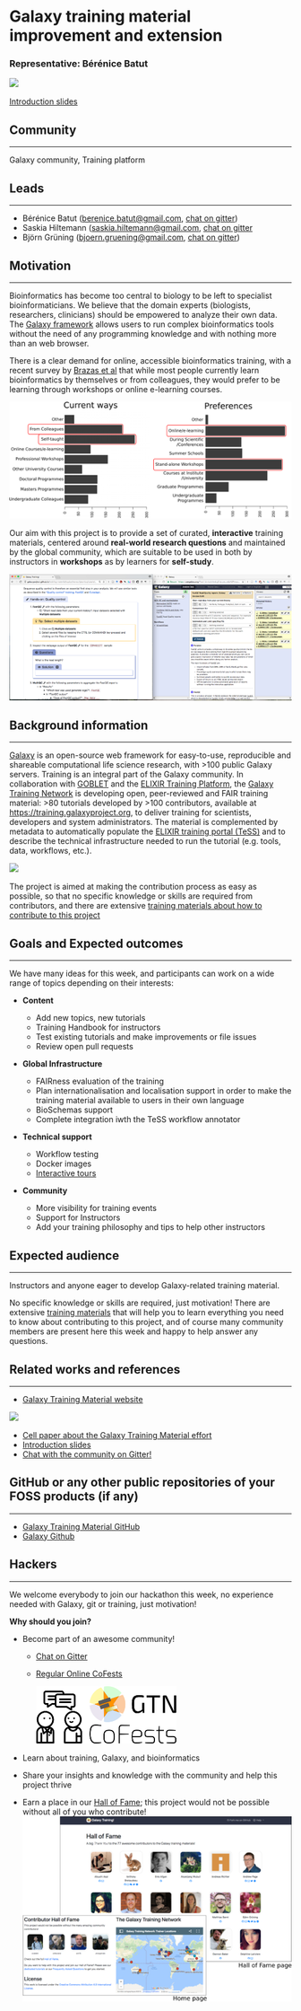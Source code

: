 # Galaxy training material improvement and extension

### Representative: Bérénice Batut

![](images/cover_art.png)

[Introduction slides](http://bebatut.fr/talks/18/11_12_biohackathon/)

## Community
---

Galaxy community, Training platform

## Leads
---
- Bérénice Batut (berenice.batut@gmail.com, [chat on gitter](https://gitter.im/bebatut))
- Saskia Hiltemann (saskia.hiltemann@gmail.com, [chat on gitter](https://gitter.im/shiltemann)
- Björn Grüning (bjoern.gruening@gmail.com, [chat on gitter](https://gitter.im/bgruening))

## Motivation
---

Bioinformatics has become too central to biology to be left to specialist bioinformaticians. We believe that the domain experts (biologists, researchers, clinicians) should be empowered to analyze their own data. The [Galaxy framework](https://galaxyproject.org) allows users to run complex bioinformatics tools without the need of any programming knowledge and with nothing more than an web browser.

There is a clear demand for online, accessible bioinformatics training, with a recent survey by [Brazas et al](http://biorxiv.org/content/early/2017/02/27/098996) that while most people currently learn bioinformatics by themselves or from colleagues, they would prefer to be learning through workshops or online e-learning courses.

![](images/demand.png)

Our aim with this project is to provide a set of curated, **interactive** training materials, centered around **real-world research questions** and maintained by the global community, which are suitable to be used in both by instructors in **workshops** as by learners for **self-study**.

![](images/interactive_hands_on.png)


## Background information
---
[Galaxy](https://galaxyproject.org) is an open-source web framework for easy-to-use, reproducible and shareable computational life science research, with >100 public Galaxy servers. Training is an integral part of the Galaxy community. In collaboration with [GOBLET](https://www.mygoblet.org/) and the [ELIXIR Training Platform](https://www.elixir-europe.org/platforms/training), the [Galaxy Training Network](https://galaxyproject.org/teach/gtn/) is developing open, peer-reviewed and FAIR training material: >80 tutorials developed by >100 contributors, available at https://training.galaxyproject.org, to deliver training for scientists, developers and system administrators. The material is complemented by metadata to automatically populate the [ELIXIR training portal (TeSS)](https://tess.elixir-europe.org/) and to describe the technical infrastructure needed to run the tutorial (e.g. tools, data, workflows, etc.).

![](images/infra.png)

The project is aimed at making the contribution process as easy as possible, so that no specific knowledge or skills are required from contributors, and there are extensive [training materials about how to contribute to this project](https://galaxyproject.github.io/training-material/topics/contributing://galaxyproject.github.io/training-material/topics/contributing/)


## Goals and Expected outcomes
---

We have many ideas for this week, and participants can work on a wide range of topics depending on their interests:

- **Content**
  - Add new topics, new tutorials
  - Training Handbook for instructors
  - Test existing tutorials and make improvements or file issues
  - Review open pull requests

- **Global Infrastructure**
  - FAIRness evaluation of the training
  - Plan internationalisation and localisation support in order to make the training material available to users in their own language
  - BioSchemas support
  - Complete integration iwth the TeSS workflow annotator

- **Technical support**
  - Workflow testing
  - Docker images
  - [Interactive tours](https://crs4.github.io/Galaxy4Developers/lectures/09.galaxy_interactive_tours/)

- **Community**
  - More visibility for training events
  - Support for Instructors
  - Add your training philosophy and tips to help other instructors

## Expected audience
---

Instructors and anyone eager to develop Galaxy-related training material.

No specific knowledge or skills are required, just motivation! There are extensive [training materials](https://galaxyproject.github.io/training-material/topics/contributing://galaxyproject.github.io/training-material/topics/contributing/) that will help you to learn everything you need to know about contributing to this project, and of course many community members are present here this week and happy to help answer any questions.


## Related works and references
---

- [Galaxy Training Material website](https://training.galaxyproject.org/)

![](images/qr-code-small.png)

- [Cell paper about the Galaxy Training Material effort](https://www.sciencedirect.com/science/article/pii/S2405471218302308)
- [Introduction slides](http://bebatut.fr/talks/18/11_12_biohackathon/)
- [Chat with the community on Gitter!](https://gitter.im/Galaxy-Training-Network/Lobby)

## GitHub or any other public repositories of your FOSS products (if any)
---

- [Galaxy Training Material GitHub](https://github.com/galaxyproject/training-material)
- [Galaxy Github](https://github.com/galaxyproject/galaxy)

## Hackers
---

We welcome everybody to join our hackathon this week, no experience needed with Galaxy, git or training, just motivation!

**Why should you join?**

- Become part of an awesome community!
  - [Chat on Gitter](https://gitter.im/Galaxy-Training-Network/Lobby)
  - [Regular Online CoFests](https://www.galaxyproject.org/events/2018-11-gtn/)

    ![](images/cofests-small.png)

- Learn about training, Galaxy, and bioinformatics
- Share your insights and knowledge with the community and help this project thrive
- Earn a place in our [Hall of Fame](https://galaxyproject.github.io/training-material/hall-of-fame); this project would not be possible without all of you who contribute!
    ![](images/hall-of-fame.png)

